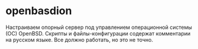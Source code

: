 # openbasdion

Настраиваем опорный сервер под управлением операционной системы (ОС) OpenBSD. Скрипты и файлы-конфигурации содержат комментарии на русском языке. Все должно работать, но это не точно.
